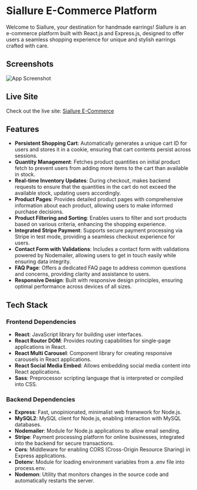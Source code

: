 # Siallure E-Commerce Platform

Welcome to Siallure, your destination for handmade earrings! Siallure is an e-commerce platform built with React.js and Express.js, designed to offer users a seamless shopping experience for unique and stylish earrings crafted with care.

## Screenshots

![App Screenshot](src/assets/webpage-screenshot.jpeg)

## Live Site

Check out the live site: [Siallure E-Commerce](https://e-commerce-tu1r.onrender.com/)

## Features

- **Persistent Shopping Cart**: Automatically generates a unique cart ID for users and stores it in a cookie, ensuring that cart contents persist across sessions.
- **Quantity Management**: Fetches product quantities on initial product fetch to prevent users from adding more items to the cart than available in stock.
- **Real-time Inventory Updates**: During checkout, makes backend requests to ensure that the quantities in the cart do not exceed the available stock, updating users accordingly.
- **Product Pages**: Provides detailed product pages with comprehensive information about each product, allowing users to make informed purchase decisions.
- **Product Filtering and Sorting**: Enables users to filter and sort products based on various criteria, enhancing the shopping experience.
- **Integrated Stripe Payment**: Supports secure payment processing via Stripe in test mode, providing a seamless checkout experience for users.
- **Contact Form with Validations**: Includes a contact form with validations powered by Nodemailer, allowing users to get in touch easily while ensuring data integrity.
- **FAQ Page**: Offers a dedicated FAQ page to address common questions and concerns, providing clarity and assistance to users.
- **Responsive Design**: Built with responsive design principles, ensuring optimal performance across devices of all sizes.

## Tech Stack

### Frontend Dependencies

- **React**: JavaScript library for building user interfaces.
- **React Router DOM**: Provides routing capabilities for single-page applications in React.
- **React Multi Carousel**: Component library for creating responsive carousels in React applications.
- **React Social Media Embed**: Allows embedding social media content into React applications.
- **Sass**: Preprocessor scripting language that is interpreted or compiled into CSS.

### Backend Dependencies

- **Express**: Fast, unopinionated, minimalist web framework for Node.js.
- **MySQL2**: MySQL client for Node.js, enabling interaction with MySQL databases.
- **Nodemailer**: Module for Node.js applications to allow email sending.
- **Stripe**: Payment processing platform for online businesses, integrated into the backend for secure transactions.
- **Cors**: Middleware for enabling CORS (Cross-Origin Resource Sharing) in Express applications.
- **Dotenv**: Module for loading environment variables from a .env file into process.env.
- **Nodemon**: Utility that monitors changes in the source code and automatically restarts the server.

